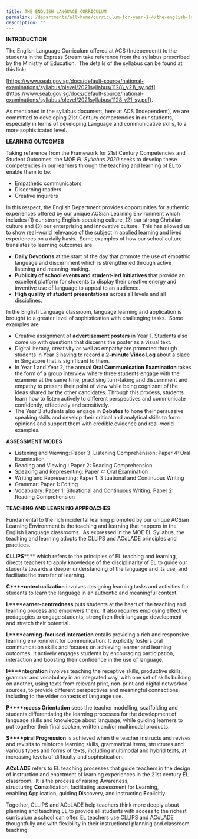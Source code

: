 ```yaml
---
title: THE ENGLISH LANGUAGE CURRICULUM
permalink: /departments/ell-home/curriculum-for-year-1-4/the-english-language-curriculum/
description: ""
---
```

**INTRODUCTION**

The English Language Curriculum offered at ACS (Independent) to the students in the Express Stream take reference from the syllabus prescribed by the Ministry of Education.  The details of the syllabus can be found at this link:

[https://www.seab.gov.sg/docs/default-source/national-examinations/syllabus/olevel/2021syllabus/1128\_y21\_sy.pdf](https://www.seab.gov.sg/docs/default-source/national-examinations/syllabus/olevel/2021syllabus/1128_y21_sy.pdf).

As mentioned in the syllabus document, here at ACS (Independent), we are committed to developing 21st Century competencies in our students, especially in terms of developing Language and communicative skills, to a more sophisticated level.

**LEARNING OUTCOMES**

Taking reference from the Framework for 21st Century Competencies and Student Outcomes, the MOE _EL Syllabus 2020_ seeks to develop these competencies in our learners through the teaching and learning of EL to enable them to be:

*   Empathetic communicators
*   Discerning readers
*   Creative inquirers

In this respect, the English Department provides opportunities for authentic experiences offered by our unique ACSian Learning Environment which includes (1) our strong English-speaking culture, (2) our strong Christian culture and (3) our enterprising and innovative culture.  This has allowed us to show real-world relevance of the subject in applied learning and lived experiences on a daily basis.  Some examples of how our school culture translates to learning outcomes are

*   **Daily Devotions** at the start of the day that promote the use of empathic language and discernment which is strengthened through active listening and meaning-making.
*   **Publicity of school events and student-led Initiatives** that provide an excellent platform for students to display their creative energy and inventive use of language to appeal to an audience.
*   **High quality of student presentations** across all levels and all disciplines.

In the English Language classroom, language learning and application is brought to a greater level of sophistication with challenging tasks.  Some examples are

*   Creative assignment of **advertisement posters** in Year 1. Students also come up with questions that discerns the poster as a visual text.
*   Digital literacy, creativity as well as empathy are promoted through students in Year 3 having to record a **2-minute Video Log** about a place in Singapore that is significant to them.
*   In Year 1 and Year 2, the annual **Oral Communication Examination** takes the form of a group interview where three students engage with the examiner at the same time, practising turn-taking and discernment and empathy to present their point of view while being cognizant of the ideas shared by the other candidates. Through this process, students learn how to listen actively to different perspectives and communicate confidently, effectively and sensitively.
*   The Year 3 students also engage in **Debates** to hone their persuasive speaking skills and develop their critical and analytical skills to form opinions and support them with credible evidence and real-world examples.

**ASSESSMENT MODES**

*   Listening and Viewing: Paper 3: Listening Comprehension; Paper 4: Oral Examination
*   Reading and Viewing : Paper 2: Reading Comprehension
*   Speaking and Representing: Paper 4: Oral Examination
*   Writing and Representing: Paper 1: Situational and Continuous Writing
*   Grammar: Paper 1: Editing
*   Vocabulary: Paper 1: Situational and Continuous Writing; Paper 2: Reading Comprehension

**TEACHING AND LEARNING APPROACHES**

Fundamental to the rich incidental learning promoted by our unique ACSian Learning Environment is the teaching and learning that happens in the English Language classrooms.  As expressed in the MOE EL Syllabus, the teaching and learning adopts the CLLIPS and ACoLADE principles and practices.

**CLLIPS****,** which refers to the principles of EL teaching and learning, directs teachers to apply knowledge of the disciplinarity of EL to guide our students towards a deeper understanding of the language and its use, and facilitate the transfer of learning.

**C****ontextualization** involves designing learning tasks and activities for students to learn the language in an authentic and meaningful context.

**L****earner-centredness** puts students at the heart of the teaching and learning process and empowers them.  It also requires employing effective pedagogies to engage students, strengthen their language development and stretch their potential.

**L****earning-focused interaction** entails providing a rich and responsive learning environment for communication. It explicitly fosters oral communication skills and focuses on achieving learner and learning outcomes. It actively engages students by encouraging participation, interaction and boosting their confidence in the use of language.

**I****ntegration** involves teaching the receptive skills, productive skills, grammar and vocabulary in an integrated way, with one set of skills building on another, using texts from relevant print, non-print and digital networked sources, to provide different perspectives and meaningful connections, including to the wider contexts of language use.

**P****rocess Orientation** sees the teacher modelling, scaffolding and students differentiating the learning processes for the development of language skills and knowledge about language, while guiding learners to put together their final spoken, written and/or multimodal products.

**S****piral Progression** is achieved when the teacher instructs and revises and revisits to reinforce learning skills, grammatical items, structures and various types and forms of texts, including multimodal and hybrid texts, at increasing levels of difficulty and sophistication.

**ACoLADE** refers to EL teaching processes that guide teachers in the design of instruction and enactment of learning experiences in the 21st century EL classroom.  It is the process of raising **A**wareness, structuring **Co**nsolidation, facilitating assessment for **L**earning, enabling **A**pplication, guiding **D**iscovery, and instructing **E**xplicitly.

Together, CLLIPS and ACoLADE help teachers think more deeply about planning and teaching EL to provide all students with access to the richest curriculum a school can offer. EL teachers use CLLIPS and ACoLADE thoughtfully and with flexibility in their instructional planning and classroom teaching.
